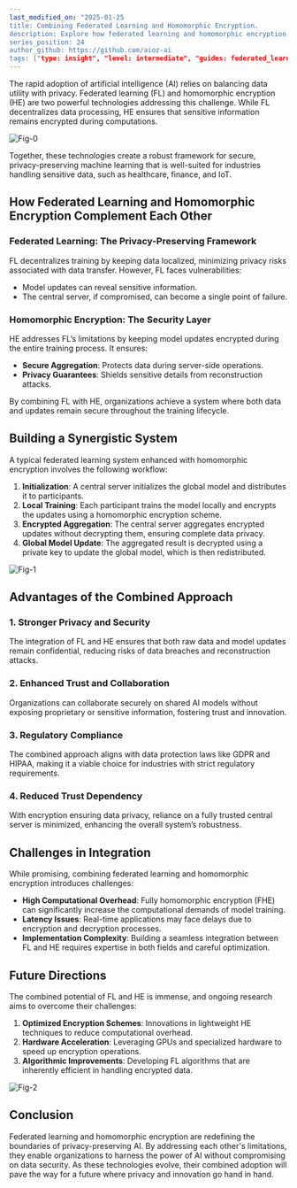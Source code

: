 ```yaml
---
last_modified_on: "2025-01-25
title: Combining Federated Learning and Homomorphic Encryption.
description: Explore how federated learning and homomorphic encryption work together to create a secure, privacy-preserving AI ecosystem.
series_position: 24
author_github: https://github.com/aioz-ai
tags: ["type: insight", "level: intermediate", "guides: federated_learning"]
---
```



The rapid adoption of artificial intelligence (AI) relies on balancing data utility with privacy. Federated learning (FL) and homomorphic encryption (HE) are two powerful technologies addressing this challenge. While FL decentralizes data processing, HE ensures that sensitive information remains encrypted during computations.

![Fig-0](https://vision.aioz.io/f/6b7b37067aea4936b083/?dl=1)

Together, these technologies create a robust framework for secure, privacy-preserving machine learning that is well-suited for industries handling sensitive data, such as healthcare, finance, and IoT.

## How Federated Learning and Homomorphic Encryption Complement Each Other

### Federated Learning: The Privacy-Preserving Framework
FL decentralizes training by keeping data localized, minimizing privacy risks associated with data transfer. However, FL faces vulnerabilities:
- Model updates can reveal sensitive information.
- The central server, if compromised, can become a single point of failure.

### Homomorphic Encryption: The Security Layer
HE addresses FL’s limitations by keeping model updates encrypted during the entire training process. It ensures:
- **Secure Aggregation**: Protects data during server-side operations.
- **Privacy Guarantees**: Shields sensitive details from reconstruction attacks.

By combining FL with HE, organizations achieve a system where both data and updates remain secure throughout the training lifecycle.


## Building a Synergistic System

A typical federated learning system enhanced with homomorphic encryption involves the following workflow:
1. **Initialization**: A central server initializes the global model and distributes it to participants.
2. **Local Training**: Each participant trains the model locally and encrypts the updates using a homomorphic encryption scheme.
3. **Encrypted Aggregation**: The central server aggregates encrypted updates without decrypting them, ensuring complete data privacy.
4. **Global Model Update**: The aggregated result is decrypted using a private key to update the global model, which is then redistributed.

![Fig-1](https://vision.aioz.io/f/ce6633351bbb417eb7d6/?dl=1)

## Advantages of the Combined Approach

### 1. **Stronger Privacy and Security**
The integration of FL and HE ensures that both raw data and model updates remain confidential, reducing risks of data breaches and reconstruction attacks.

### 2. **Enhanced Trust and Collaboration**
Organizations can collaborate securely on shared AI models without exposing proprietary or sensitive information, fostering trust and innovation.

### 3. **Regulatory Compliance**
The combined approach aligns with data protection laws like GDPR and HIPAA, making it a viable choice for industries with strict regulatory requirements.

### 4. **Reduced Trust Dependency**
With encryption ensuring data privacy, reliance on a fully trusted central server is minimized, enhancing the overall system’s robustness.


## Challenges in Integration

While promising, combining federated learning and homomorphic encryption introduces challenges:
- **High Computational Overhead**: Fully homomorphic encryption (FHE) can significantly increase the computational demands of model training.
- **Latency Issues**: Real-time applications may face delays due to encryption and decryption processes.
- **Implementation Complexity**: Building a seamless integration between FL and HE requires expertise in both fields and careful optimization.

## Future Directions

The combined potential of FL and HE is immense, and ongoing research aims to overcome their challenges:
1. **Optimized Encryption Schemes**: Innovations in lightweight HE techniques to reduce computational overhead.
2. **Hardware Acceleration**: Leveraging GPUs and specialized hardware to speed up encryption operations.
3. **Algorithmic Improvements**: Developing FL algorithms that are inherently efficient in handling encrypted data.

![Fig-2](https://vision.aioz.io/f/eedc0dd6249f4dbf98f4/?dl=1)
## Conclusion

Federated learning and homomorphic encryption are redefining the boundaries of privacy-preserving AI. By addressing each other's limitations, they enable organizations to harness the power of AI without compromising on data security. As these technologies evolve, their combined adoption will pave the way for a future where privacy and innovation go hand in hand.

